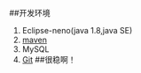 ##开发环境
1. Eclipse-neno(java 1.8,java SE)
3. [maven](http://stackoverflow.com/questions/8620127/maven-in-eclipse-step-by-step-installation)
4. MySQL
5. [Git](https://www.codecademy.com/zh/learn/learn-git)
##很稳啊！